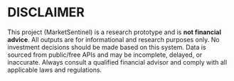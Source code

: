 # DISCLAIMER

This project (MarketSentinel) is a research prototype and is **not financial advice**. All outputs are for informational and research purposes only. No investment decisions should be made based on this system. Data is sourced from public/free APIs and may be incomplete, delayed, or inaccurate. Always consult a qualified financial advisor and comply with all applicable laws and regulations.
